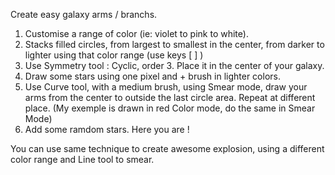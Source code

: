 Create easy galaxy arms / branchs.
1. Customise a range of color (ie: violet to pink to white).
2. Stacks filled circles, from largest to smallest in the center, from darker to lighter using that color range (use keys [ ] )
3. Use Symmetry tool : Cyclic, order 3. Place it in the center of your galaxy.
4. Draw some stars using one pixel and + brush in lighter colors.
5. Use Curve tool, with a medium brush, using Smear mode, draw your arms from the center to outside the last circle area. Repeat at different place. (My exemple is drawn in red Color mode, do the same in Smear Mode)
6. Add some ramdom stars.
Here you are !

You can use same technique to create awesome explosion, using a different color range and Line tool to smear.

